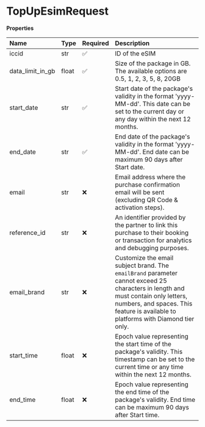 # TopUpEsimRequest

**Properties**

| Name             | Type  | Required | Description                                                                                                                                                                                                            |
| :--------------- | :---- | :------- | :--------------------------------------------------------------------------------------------------------------------------------------------------------------------------------------------------------------------- |
| iccid            | str   | ✅       | ID of the eSIM                                                                                                                                                                                                         |
| data_limit_in_gb | float | ✅       | Size of the package in GB. The available options are 0.5, 1, 2, 3, 5, 8, 20GB                                                                                                                                          |
| start_date       | str   | ✅       | Start date of the package's validity in the format 'yyyy-MM-dd'. This date can be set to the current day or any day within the next 12 months.                                                                         |
| end_date         | str   | ✅       | End date of the package's validity in the format 'yyyy-MM-dd'. End date can be maximum 90 days after Start date.                                                                                                       |
| email            | str   | ❌       | Email address where the purchase confirmation email will be sent (excluding QR Code & activation steps).                                                                                                               |
| reference_id     | str   | ❌       | An identifier provided by the partner to link this purchase to their booking or transaction for analytics and debugging purposes.                                                                                      |
| email_brand      | str   | ❌       | Customize the email subject brand. The `emailBrand` parameter cannot exceed 25 characters in length and must contain only letters, numbers, and spaces. This feature is available to platforms with Diamond tier only. |
| start_time       | float | ❌       | Epoch value representing the start time of the package's validity. This timestamp can be set to the current time or any time within the next 12 months.                                                                |
| end_time         | float | ❌       | Epoch value representing the end time of the package's validity. End time can be maximum 90 days after Start time.                                                                                                     |
